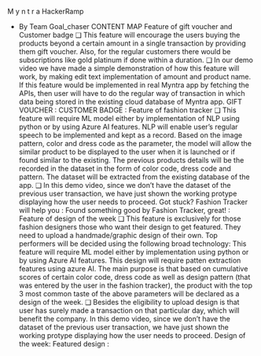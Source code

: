 M y n t r a
HackerRamp
- By Team Goal_chaser
CONTENT MAP
Feature of gift voucher and Customer badge
❑ This feature will encourage the users buying the products beyond a certain amount in a single transaction by providing 
them gift voucher. Also, for the regular customers there would be subscriptions like gold platinum if done within a 
duration.
❑ In our demo video we have made a simple demonstration of how this feature will work, by making edit text 
implementation of amount and product name. If this feature would be implemented in real Myntra app by fetching the 
APIs, then user will have to do the regular way of transaction in which data being stored in the existing cloud database of 
Myntra app.
GIFT 
VOUCHER :
CUSTOMER 
BADGE :
Feature of fashion tracker
❑ This feature will require ML model either by implementation of NLP using python or by using Azure AI features. NLP will 
enable user’s regular speech to be implemented and kept as a record. Based on the image pattern, color and dress code 
as the parameter, the model will allow the similar product to be displayed to the user when it is launched or if found 
similar to the existing. The previous products details will be the recorded in the dataset in the form of color code, dress 
code and pattern. The dataset will be extracted from the existing database of the app.
❑ In this demo video, since we don’t have the dataset of the previous user transaction, we have just shown the working 
protype displaying how the user needs to proceed.
Got stuck? 
Fashion Tracker 
will help you :
Found something 
good by Fashion 
Tracker, great! :
Feature of design of the week
❑ This feature is exclusively for those fashion designers those who want their design to get featured. They need to upload a 
handmade/graphic design of their own. Top performers will be decided using the following broad technology: This 
feature will require ML model either by implementation using python or by using Azure AI features. This design will 
require patten extraction features using azure AI. The main purpose is that based on cumulative scores of certain color 
code, dress code as well as design pattern (that was entered by the user in the fashion tracker), the product with the top 
3 most common taste of the above parameters will be declared as a design of the week.
❑ Besides the eligibility to upload design is that user has surely made a transaction on that particular day, which will benefit 
the company. In this demo video, since we don’t have the dataset of the previous user transaction, we have just shown 
the working protype displaying how the user needs to proceed.
Design of the 
week:
Featured design :
